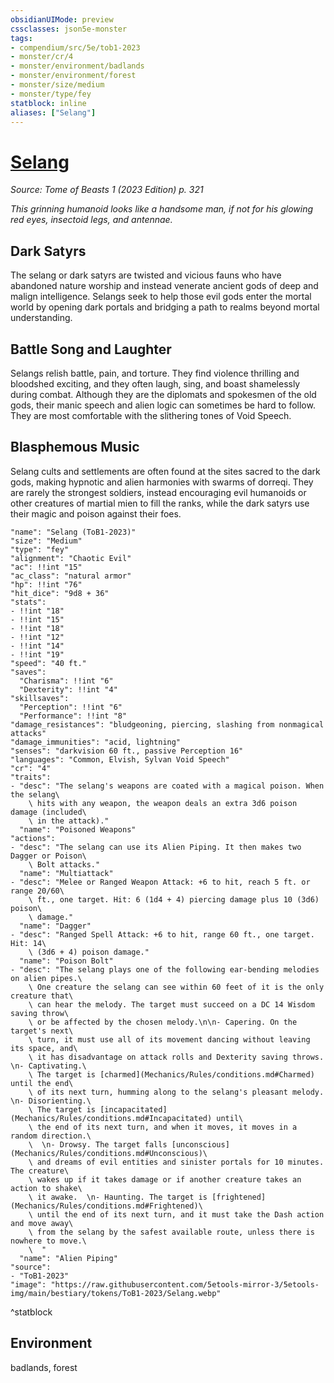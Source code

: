 ```yaml
---
obsidianUIMode: preview
cssclasses: json5e-monster
tags:
- compendium/src/5e/tob1-2023
- monster/cr/4
- monster/environment/badlands
- monster/environment/forest
- monster/size/medium
- monster/type/fey
statblock: inline
aliases: ["Selang"]
---
```

# [Selang](Mechanics\bestiary\fey/selang-tob1-2023.md)
*Source: Tome of Beasts 1 (2023 Edition) p. 321*  

*This grinning humanoid looks like a handsome man, if not for his glowing red eyes, insectoid legs, and antennae.*

## Dark Satyrs

The selang or dark satyrs are twisted and vicious fauns who have abandoned nature worship and instead venerate ancient gods of deep and malign intelligence. Selangs seek to help those evil gods enter the mortal world by opening dark portals and bridging a path to realms beyond mortal understanding.

## Battle Song and Laughter

Selangs relish battle, pain, and torture. They find violence thrilling and bloodshed exciting, and they often laugh, sing, and boast shamelessly during combat. Although they are the diplomats and spokesmen of the old gods, their manic speech and alien logic can sometimes be hard to follow. They are most comfortable with the slithering tones of Void Speech.

## Blasphemous Music

Selang cults and settlements are often found at the sites sacred to the dark gods, making hypnotic and alien harmonies with swarms of dorreqi. They are rarely the strongest soldiers, instead encouraging evil humanoids or other creatures of martial mien to fill the ranks, while the dark satyrs use their magic and poison against their foes.

```statblock
"name": "Selang (ToB1-2023)"
"size": "Medium"
"type": "fey"
"alignment": "Chaotic Evil"
"ac": !!int "15"
"ac_class": "natural armor"
"hp": !!int "76"
"hit_dice": "9d8 + 36"
"stats":
- !!int "18"
- !!int "15"
- !!int "18"
- !!int "12"
- !!int "14"
- !!int "19"
"speed": "40 ft."
"saves":
  "Charisma": !!int "6"
  "Dexterity": !!int "4"
"skillsaves":
  "Perception": !!int "6"
  "Performance": !!int "8"
"damage_resistances": "bludgeoning, piercing, slashing from nonmagical attacks"
"damage_immunities": "acid, lightning"
"senses": "darkvision 60 ft., passive Perception 16"
"languages": "Common, Elvish, Sylvan Void Speech"
"cr": "4"
"traits":
- "desc": "The selang's weapons are coated with a magical poison. When the selang\
    \ hits with any weapon, the weapon deals an extra 3d6 poison damage (included\
    \ in the attack)."
  "name": "Poisoned Weapons"
"actions":
- "desc": "The selang can use its Alien Piping. It then makes two Dagger or Poison\
    \ Bolt attacks."
  "name": "Multiattack"
- "desc": "Melee or Ranged Weapon Attack: +6 to hit, reach 5 ft. or range 20/60\
    \ ft., one target. Hit: 6 (1d4 + 4) piercing damage plus 10 (3d6) poison\
    \ damage."
  "name": "Dagger"
- "desc": "Ranged Spell Attack: +6 to hit, range 60 ft., one target. Hit: 14\
    \ (3d6 + 4) poison damage."
  "name": "Poison Bolt"
- "desc": "The selang plays one of the following ear-bending melodies on alien pipes.\
    \ One creature the selang can see within 60 feet of it is the only creature that\
    \ can hear the melody. The target must succeed on a DC 14 Wisdom saving throw\
    \ or be affected by the chosen melody.\n\n- Capering. On the target's next\
    \ turn, it must use all of its movement dancing without leaving its space, and\
    \ it has disadvantage on attack rolls and Dexterity saving throws.  \n- Captivating.\
    \ The target is [charmed](Mechanics/Rules/conditions.md#Charmed) until the end\
    \ of its next turn, humming along to the selang's pleasant melody.  \n- Disorienting.\
    \ The target is [incapacitated](Mechanics/Rules/conditions.md#Incapacitated) until\
    \ the end of its next turn, and when it moves, it moves in a random direction.\
    \  \n- Drowsy. The target falls [unconscious](Mechanics/Rules/conditions.md#Unconscious)\
    \ and dreams of evil entities and sinister portals for 10 minutes. The creature\
    \ wakes up if it takes damage or if another creature takes an action to shake\
    \ it awake.  \n- Haunting. The target is [frightened](Mechanics/Rules/conditions.md#Frightened)\
    \ until the end of its next turn, and it must take the Dash action and move away\
    \ from the selang by the safest available route, unless there is nowhere to move.\
    \  "
  "name": "Alien Piping"
"source":
- "ToB1-2023"
"image": "https://raw.githubusercontent.com/5etools-mirror-3/5etools-img/main/bestiary/tokens/ToB1-2023/Selang.webp"
```
^statblock

## Environment

badlands, forest